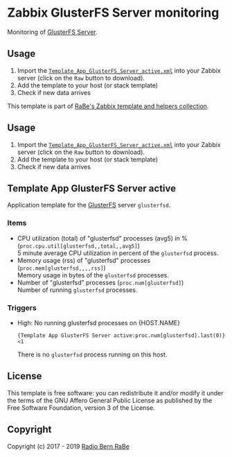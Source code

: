 # Zabbix GlusterFS Server monitoring
Monitoring of [GlusterFS Server](https://www.gluster.org/).

## Usage
1. Import the
   [`Template_App_GlusterFS_Server_active.xml`](Template_App_GlusterFS_Server_active.xml)
   into your Zabbix server (click on the `Raw` button to download).
2. Add the template to your host (or stack template)
3. Check if new data arrives

This template is part of [RaBe's Zabbix template and helpers
collection](https://github.com/radiorabe/rabe-zabbix).

## Usage

1. Import the [`Template_App_GlusterFS_Server_active.xml`](Template_App_GlusterFS_Server_active.xml)
   into your Zabbix server (click on the `Raw` button to download).
2. Add the template to your host (or stack template)
3. Check if new data arrives

## Template App GlusterFS Server active
Application template for the [GlusterFS](https://www.gluster.org/) server `glusterfsd`.
### Items
* CPU utilization (total) of "glusterfsd" processes (avg5) in % (`proc.cpu.util[glusterfsd,,total,,avg5]`)  
  5 minute average CPU utilization in percent of the `glusterfsd` process.
* Memory usage (rss) of "glusterfsd" processes (`proc.mem[glusterfsd,,,,rss]`)  
  Memory usage in bytes of the `glusterfsd` processes.
* Number of "glusterfsd" processes (`proc.num[glusterfsd]`)  
  Number of running `glusterfsd` processes.
### Triggers
* High: No running glusterfsd processes on {HOST.NAME}
  ```
  {Template App GlusterFS Server active:proc.num[glusterfsd].last(0)}<1
  ```
  There is no `glusterfsd` process running on this host.

## License
This template is free software: you can redistribute it and/or modify it under
the terms of the GNU Affero General Public License as published by the Free
Software Foundation, version 3 of the License.

## Copyright
Copyright (c) 2017 - 2019 [Radio Bern RaBe](http://www.rabe.ch)
